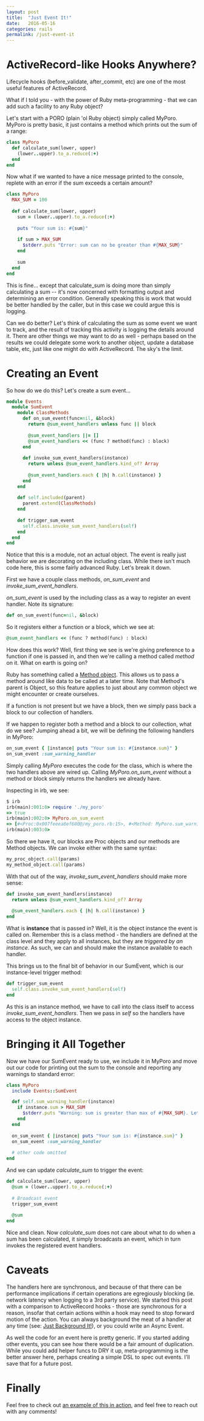 ```yaml
---
layout: post
title:  "Just Event It!"
date:   2016-05-16
categories: rails
permalink: /just-event-it
---
```


# ActiveRecord-like Hooks Anywhere? 

Lifecycle hooks (before_validate, after_commit, etc) are one of the most useful features of ActiveRecord.

What if I told you - with the power of Ruby meta-programming - that we can add such a facility to any Ruby object?

Let's start with a PORO (plain 'ol Ruby object) simply called MyPoro.  MyPoro is pretty basic, it just contains a method which prints out the sum of a range:

```ruby
class MyPoro
  def calculate_sum(lower, upper)
    (lower..upper).to_a.reduce(:+)
  end
end
```

Now what if we wanted to have a nice message printed to the console, replete with an error if the sum exceeds a certain amount?


```ruby
class MyPoro
  MAX_SUM = 100
  
  def calculate_sum(lower, upper)
    sum = (lower..upper).to_a.reduce(:+)
    
    puts "Your sum is: #{sum}"
    
    if sum > MAX_SUM
      $stderr.puts "Error: sum can no be greater than #{MAX_SUM}"
    end
    
    sum
  end
end
```

This is fine... except that calculate_sum is doing more than simply calculating a sum -- it's now concerned with formatting output and determining an error condition. Generally speaking this is work that would be better handled by the caller, but in this case we could argue this is logging.

Can we do better?  Let's think of calculating the sum as some event we want to track, and the result of tracking this activity is logging the details around it.  There are other things we may want to do as well - perhaps based on the results we could delegate some work to another object, update a database table, etc, just like one might do with ActiveRecord.  The sky's the limit.

# Creating an Event

So how do we do this?  Let's create a sum event...

```ruby 
module Events
  module SumEvent
    module ClassMethods
      def on_sum_event(func=nil, &block)
        return @sum_event_handlers unless func || block
          
        @sum_event_handlers ||= []
        @sum_event_handlers << (func ? method(func) : block)
      end
      
      def invoke_sum_event_handlers(instance)
        return unless @sum_event_handlers.kind_of? Array
        
        @sum_event_handlers.each { |h| h.call(instance) }
      end
    end
    
    def self.included(parent)
      parent.extend(ClassMethods)
    end
    
    def trigger_sum_event
      self.class.invoke_sum_event_handlers(self)
    end
  end
end
```

Notice that this is a module, not an actual object.  The event is really just behavior we are decorating on the including class.  While there isn't much code here, this is some fairly advanced Ruby.  Let's break it down.

First we have a couple class methods, *on_sum_event* and *invoke_sum_event_handlers*.  

*on_sum_event* is used by the including class as a way to register an event handler.  Note its signature: 

```ruby
def on_sum_event(func=nil, &block)
```

So it registers either a function or a block, which we see at:

```ruby
@sum_event_handlers << (func ? method(func) : block)
```

How does this work?  Well, first thing we see is we're giving preference to a function if one is passed in, and then we're calling a method called *method* on it. What on earth is going on?

Ruby has something called a [Method object](http://ruby-doc.org/core-2.2.0/Method.html).  This allows us to pass a method around like data to be called at a later time.  Note that Method's parent is Object, so this feature applies to just about any common object we might encounter or create ourselves.

If a function is not present but we have a block, then we simply pass back a block to our collection of handlers.

If we happen to register both a method and a block to our collection, what do we see?  Jumping ahead a bit, we will be defining the following handlers in MyPoro:

```ruby
on_sum_event { |instance| puts "Your sum is: #{instance.sum}" }
on_sum_event :sum_warning_handler
```

Simply calling *MyPoro* executes the code for the class, which is where the two handlers above are wired up.  Calling *MyPoro.on_sum_event* without a method or block simply returns the handlers we already have.

Inspecting in irb, we see:

```ruby
$ irb
irb(main):001:0> require './my_poro'
=> true
irb(main):002:0> MyPoro.on_sum_event
=> [#<Proc:0x007feeea8ef680@/my_poro.rb:15>, #<Method: MyPoro.sum_warning_handler>]
irb(main):003:0> 
```

So there we have it, our blocks are Proc objects and our methods are Method objects.  We can invoke either with the same syntax:

```ruby 
my_proc_object.call(params)
my_method_object.call(params)
```

With that out of the way, *invoke_sum_event_handlers* should make more sense:

```ruby
def invoke_sum_event_handlers(instance)
  return unless @sum_event_handlers.kind_of? Array
  
  @sum_event_handlers.each { |h| h.call(instance) }
end
```

What is **instance** that is passed in?  Well, it is the object instance the event is called on.  Remember this is a class method - the handlers are defined at the class level and they apply to all instances, but they are *triggered by an instance*.  As such, we can and should make the instance available to each handler.

This brings us to the final bit of behavior in our SumEvent, which is our instance-level trigger method:

```ruby
def trigger_sum_event
  self.class.invoke_sum_event_handlers(self)
end
```

As this is an instance method, we have to call into the class itself to access *invoke_sum_event_handlers*. Then we pass in *self* so the handlers have access to the object instance.

# Bringing it All Together
Now we have our SumEvent ready to use, we include it in MyPoro and move out our code for printing out the sum to the console and reporting any warnings to standard error:

```ruby 
class MyPoro
  include Events::SumEvent

  def self.sum_warning_handler(instance)
    if instance.sum > MAX_SUM
      $stderr.puts "Warning: sum is greater than max of #{MAX_SUM}. Let's not get crazy folks!"
    end
  end
  
  on_sum_event { |instance| puts "Your sum is: #{instance.sum}" }
  on_sum_event :sum_warning_handler
  
  # other code omitted
end
```

And we can update *calculate_sum* to trigger the event:

```ruby
def calculate_sum(lower, upper)
  @sum = (lower..upper).to_a.reduce(:+)
    
  # Broadcast event
  trigger_sum_event
  
  @sum
end
```

Nice and clean.  Now *calculate_sum* does not care about what to do when a sum has been calculated, it simply broadcasts an event, which in turn invokes the registered event handlers.

# Caveats
The handlers here are synchronous, and because of that there can be performance implications if certain operations are egregiously blocking (ie. network latency when logging to a 3rd party service).  We started this post with a comparison to ActiveRecord hooks - those are synchronous for a reason, insofar that certain actions within a hook may need to stop forward motion of the action.  You can always background the meat of a handler at any time (see: [Just Background It!](/just-background-it)), or you could write an Async Event.

As well the code for an event here is pretty generic.  If you started adding other events, you can see how there would be a fair amount of duplication.  While you could add helper funcs to DRY it up, meta-programming is the better answer here, perhaps creating a simple DSL to spec out events.  I'll save that for a future post.

# Finally

Feel free to check out [an example of this in action](https://github.com/brandall10/just_event_it_demo), and feel free to reach out with any comments!
